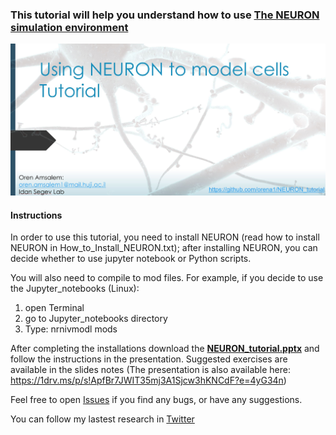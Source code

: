 ### This tutorial will help you understand how to use [The NEURON simulation environment](https://neuron.yale.edu/neuron/) 

[![Main](main.JPG)](https://github.com/orena1/NEURON_tutorial/raw/master/NEURON_tutorial.pptx "main")


#### Instructions

In order to use this tutorial, you need to install NEURON (read how to install NEURON in How_to_Install_NEURON.txt); after installing NEURON, you can decide whether to use jupyter notebook or Python scripts.

You will also need to compile to mod files. 
For example, if you decide to use the Jupyter_notebooks (Linux):
1. open Terminal
2. go to Jupyter_notebooks directory
3. Type: nrnivmodl mods

After completing the installations download the **[NEURON_tutorial.pptx](https://github.com/orena1/NEURON_tutorial/raw/master/NEURON_tutorial.pptx)** and follow the instructions in the presentation. Suggested exercises are available in the slides notes (The presentation is also available here: https://1drv.ms/p/s!ApfBr7JWIT35mj3A1Sjcw3hKNCdF?e=4yG34n)
 
 
 Feel free to open [Issues](https://github.com/orena1/NEURON_tutorial/issues) if you find any bugs, or have any suggestions.
 
 You can follow my lastest research in [Twitter](https://twitter.com/Oren_Amsalem)
